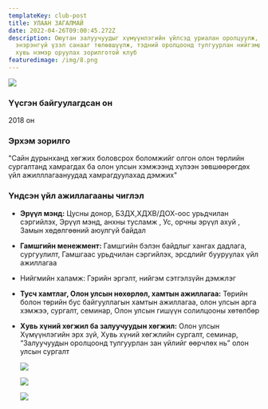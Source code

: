 ```yaml
---
templateKey: club-post
title: УЛААН ЗАГАЛМАЙ
date: 2022-04-26T09:00:45.272Z
description: Оюутан залуучуудыг хүмүүнлэгийн үйлсэд уриалан оролцуулж, хүнлэг
  энэрэнгүй үзэл санааг төлөвшүүлж, тэдний оролцоонд тулгуурлан нийгэмд бодитой
  хувь нэмэр оруулах зорилготой клуб
featuredimage: /img/8.png
---
```

![](/img/8.png)

### Үүсгэн байгуулагдсан он

2018 он

### Эрхэм зорилго

"Сайн дурынханд хөгжих боловсрох боломжийг олгон олон төрлийн сургалтанд хамрагдах ба олон улсын хэмжээнд хүлээн зөвшөөрөгдөх үйл ажилллагаануудад хамрагдуулахад дэмжих"

### Үндсэн үйл ажиллагааны чиглэл

* **Эрүүл мэнд:**  Цусны донор, БЗДХ,ХДХВ/ДОХ-оос урьдчилан сэргийлэх, Эрүүл мэнд, анхны тусламж , Ус, орчны эрүүл ахуй , Замын хөдөлгөөний аюулгүй байдал
* **Гамшгийн менежмент:** Гамшгийн бэлэн байдлыг хангах дадлага, сургуулилт, Гамшгаас урьдчилан сэргийлэх, эрсдлийг бууруулах үйл ажиллагаа
* Нийгмийн халамж: Гэрийн эргэлт, нийгэм сэтгэлзүйн дэмжлэг
* **Тусч хамтлаг, Олон улсын нөхөрлөл, хамтын ажиллагаа:** Төрийн болон төрийн бус байгууллагын хамтын ажиллагаа, олон улсын арга хэмжээ, сургалт, семинар, Олон улсын гишүүн солилцооны хөтөлбөр
* **Хувь хүний хөгжил ба залуучуудын хөгжил:**  Олон улсын Хүмүүнлэгийн эрх зүй, Хувь хүний хөгжлийн сургалт, семинар, “Залуучуудын оролцоонд тулгуурлан зан үйлийг өөрчлөх нь” олон улсын сургалт  

  ![](/img/ulaan-zagalmai_1.jpg)

  ![](/img/ulaan-zagalmai_2.jpg)

  ![](/img/ulaan-zagalmai_3.jpg)